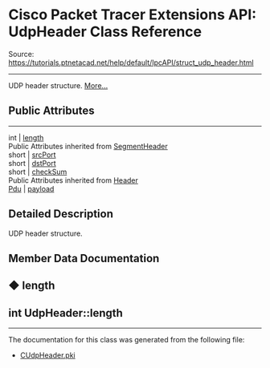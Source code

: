 # Cisco Packet Tracer Extensions API: UdpHeader Class Reference

Source: https://tutorials.ptnetacad.net/help/default/IpcAPI/struct_udp_header.html

---

UDP header structure. [More...](struct_udp_header.html#details)

##  Public Attributes  
  
---  
int | [length](struct_udp_header.html#a7225346fc3cfc771ed440f0f34312125)  
Public Attributes inherited from [SegmentHeader](struct_segment_header.html)  
short | [srcPort](struct_segment_header.html#afee4d687f2b06e520bd69e333a247309)  
short | [dstPort](struct_segment_header.html#a372de6e3e0736d767c8b41792baae5ed)  
short | [checkSum](struct_segment_header.html#a2155643254e8af5e8d03c8da8f006699)  
Public Attributes inherited from [Header](struct_header.html)  
[Pdu](struct_pdu.html) | [payload](struct_header.html#a07ee8693faef1e16c65765b5bcdc366d)  
  
## Detailed Description

UDP header structure. 

## Member Data Documentation

## ◆ length

int UdpHeader::length  
---  
  
* * *

The documentation for this class was generated from the following file:

  * [CUdpHeader.pki](_c_udp_header_8pki.html)


